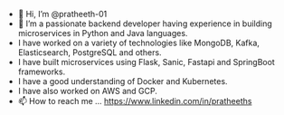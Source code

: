 - 👋 Hi, I’m @pratheeth-01
- 👀 I’m a passionate backend developer having experience in building microservices in Python and Java languages.
- I have worked on a variety of technologies like MongoDB, Kafka, Elasticsearch, PostgreSQL and others.
- I have built microservices using Flask, Sanic, Fastapi and SpringBoot frameworks.
- I have a good understanding of Docker and Kubernetes.
- I have also worked on AWS and GCP.
- 📫 How to reach me ... https://www.linkedin.com/in/pratheeths

<!---
pratheeth-01/pratheeth-01 is a ✨ special ✨ repository because its `README.md` (this file) appears on your GitHub profile.
You can click the Preview link to take a look at your changes.
--->
